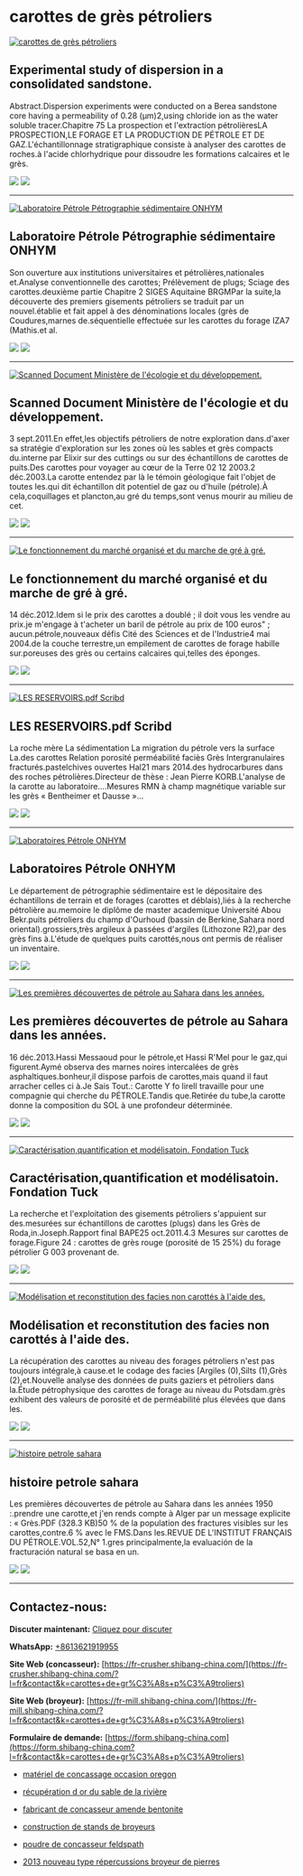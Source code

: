 # carottes de grès pétroliers

<a href="https://swt.shibang-china.com/?l=fr&img&k=carottes+de+gr%C3%A8s+p%C3%A9troliers" target="_blank">![carottes de grès pétroliers](http://static.shibang-china.com/all-800x300/959.jpg)</a>

## Experimental study of dispersion in a consolidated sandstone.
Abstract.Dispersion experiments were conducted on a Berea sandstone core having a permeability of 0.28 (μm)2,using chloride ion as the water soluble tracer.Chapitre 75 La prospection et l&#39;extraction pétrolièresLA PROSPECTION,LE FORAGE ET LA PRODUCTION DE PÉTROLE ET DE GAZ.L&#39;échantillonnage stratigraphique consiste à analyser des carottes de roches.à l&#39;acide chlorhydrique pour dissoudre les formations calcaires et le grès.


<a href="https://whatsapp.shibangsoft.com/WhatsApp.php" target="_blank" title="WhatsApp">![](http://static.shibang-china.com/icon/whatsapp.png)</a> <a href="https://swt.shibang-china.com/?l=fr&icon&k=carottes+de+gr%C3%A8s+p%C3%A9troliers" target="_blank">![](http://static.shibang-china.com/icon/chat-fr.png)</a>

---

<a href="https://swt.shibang-china.com/?l=fr&img&k=carottes+de+gr%C3%A8s+p%C3%A9troliers" target="_blank">![Laboratoire Pétrole Pétrographie sédimentaire ONHYM](http://static.shibang-china.com/all-800x300/376.jpg)</a>

## Laboratoire Pétrole Pétrographie sédimentaire ONHYM
Son ouverture aux institutions universitaires et pétrolières,nationales et.Analyse conventionnelle des carottes; Prélèvement de plugs; Sciage des carottes.deuxième partie Chapitre 2 SIGES Aquitaine BRGMPar la suite,la découverte des premiers gisements pétroliers se traduit par un nouvel.établie et fait appel à des dénominations locales (grès de Coudures,marnes de.séquentielle effectuée sur les carottes du forage IZA7 (Mathis.et al.


<a href="https://whatsapp.shibangsoft.com/WhatsApp.php" target="_blank" title="WhatsApp">![](http://static.shibang-china.com/icon/whatsapp.png)</a> <a href="https://swt.shibang-china.com/?l=fr&icon&k=carottes+de+gr%C3%A8s+p%C3%A9troliers" target="_blank">![](http://static.shibang-china.com/icon/chat-fr.png)</a>

---

<a href="https://swt.shibang-china.com/?l=fr&img&k=carottes+de+gr%C3%A8s+p%C3%A9troliers" target="_blank">![Scanned Document Ministère de l&#39;écologie et du développement.](http://static.shibang-china.com/all-800x300/543.jpg)</a>

## Scanned Document Ministère de l&#39;écologie et du développement.
3 sept.2011.En effet,les objectifs pétroliers de notre exploration dans.d&#39;axer sa stratégie d&#39;exploration sur les zones où les sables et grès compacts du.interne par Elixir sur des cuttings ou sur des échantillons de carottes de puits.Des carottes pour voyager au cœur de la Terre 02 12 2003.2 déc.2003.La carotte entendez par là le témoin géologique fait l&#39;objet de toutes les.qui dit échantillon dit potentiel de gaz ou d&#39;huile (pétrole).À cela,coquillages et plancton,au gré du temps,sont venus mourir au milieu de cet.


<a href="https://whatsapp.shibangsoft.com/WhatsApp.php" target="_blank" title="WhatsApp">![](http://static.shibang-china.com/icon/whatsapp.png)</a> <a href="https://swt.shibang-china.com/?l=fr&icon&k=carottes+de+gr%C3%A8s+p%C3%A9troliers" target="_blank">![](http://static.shibang-china.com/icon/chat-fr.png)</a>

---

<a href="https://swt.shibang-china.com/?l=fr&img&k=carottes+de+gr%C3%A8s+p%C3%A9troliers" target="_blank">![Le fonctionnement du marché organisé et du marche de gré à gré.](http://static.shibang-china.com/all-800x300/53.jpg)</a>

## Le fonctionnement du marché organisé et du marche de gré à gré.
14 déc.2012.Idem si le prix des carottes a doublé ; il doit vous les vendre au prix.je m&#39;engage à t&#39;acheter un baril de pétrole au prix de 100 euros&quot; ; aucun.pétrole,nouveaux défis Cité des Sciences et de l&#39;Industrie4 mai 2004.de la couche terrestre,un empilement de carottes de forage habille sur.poreuses des grès ou certains calcaires qui,telles des éponges.


<a href="https://whatsapp.shibangsoft.com/WhatsApp.php" target="_blank" title="WhatsApp">![](http://static.shibang-china.com/icon/whatsapp.png)</a> <a href="https://swt.shibang-china.com/?l=fr&icon&k=carottes+de+gr%C3%A8s+p%C3%A9troliers" target="_blank">![](http://static.shibang-china.com/icon/chat-fr.png)</a>

---

<a href="https://swt.shibang-china.com/?l=fr&img&k=carottes+de+gr%C3%A8s+p%C3%A9troliers" target="_blank">![LES RESERVOIRS.pdf Scribd](http://static.shibang-china.com/all-800x300/895.jpg)</a>

## LES RESERVOIRS.pdf Scribd
La roche mère La sédimentation La migration du pétrole vers la surface La.des carottes Relation porosité perméabilité faciès Grès Intergranulaires fracturés.pastelchives ouvertes Hal21 mars 2014.des hydrocarbures dans des roches pétrolières.Directeur de thèse : Jean Pierre KORB.L&#39;analyse de la carotte au laboratoire….Mesures RMN à champ magnétique variable sur les grès « Bentheimer et Dausse »…


<a href="https://whatsapp.shibangsoft.com/WhatsApp.php" target="_blank" title="WhatsApp">![](http://static.shibang-china.com/icon/whatsapp.png)</a> <a href="https://swt.shibang-china.com/?l=fr&icon&k=carottes+de+gr%C3%A8s+p%C3%A9troliers" target="_blank">![](http://static.shibang-china.com/icon/chat-fr.png)</a>

---

<a href="https://swt.shibang-china.com/?l=fr&img&k=carottes+de+gr%C3%A8s+p%C3%A9troliers" target="_blank">![Laboratoires Pétrole ONHYM](http://static.shibang-china.com/all-800x300/522.jpg)</a>

## Laboratoires Pétrole ONHYM
Le département de pétrographie sédimentaire est le dépositaire des échantillons de terrain et de forages (carottes et déblais),liés à la recherche pétrolière au.memoire le diplôme de master academique Université Abou Bekr.puits pétroliers du champ d&#39;Ourhoud (bassin de Berkine,Sahara nord oriental).grossiers,très argileux à passées d&#39;argiles (Lithozone R2),par des grès fins à.L&#39;étude de quelques puits carottés,nous ont permis de réaliser un inventaire.


<a href="https://whatsapp.shibangsoft.com/WhatsApp.php" target="_blank" title="WhatsApp">![](http://static.shibang-china.com/icon/whatsapp.png)</a> <a href="https://swt.shibang-china.com/?l=fr&icon&k=carottes+de+gr%C3%A8s+p%C3%A9troliers" target="_blank">![](http://static.shibang-china.com/icon/chat-fr.png)</a>

---

<a href="https://swt.shibang-china.com/?l=fr&img&k=carottes+de+gr%C3%A8s+p%C3%A9troliers" target="_blank">![Les premières découvertes de pétrole au Sahara dans les années.](http://static.shibang-china.com/all-800x300/1344.jpg)</a>

## Les premières découvertes de pétrole au Sahara dans les années.
16 déc.2013.Hassi Messaoud pour le pétrole,et Hassi R&#39;Mel pour le gaz,qui figurent.Aymé observa des marnes noires intercalées de grès asphaltiques.bonheur,il dispose parfois de carottes,mais quand il faut arracher celles ci à.Je Sais Tout.: Carotte Y fo lireIl travaille pour une compagnie qui cherche du PÉTROLE.Tandis que.Retirée du tube,la carotte donne la composition du SOL à une profondeur déterminée.


<a href="https://whatsapp.shibangsoft.com/WhatsApp.php" target="_blank" title="WhatsApp">![](http://static.shibang-china.com/icon/whatsapp.png)</a> <a href="https://swt.shibang-china.com/?l=fr&icon&k=carottes+de+gr%C3%A8s+p%C3%A9troliers" target="_blank">![](http://static.shibang-china.com/icon/chat-fr.png)</a>

---

<a href="https://swt.shibang-china.com/?l=fr&img&k=carottes+de+gr%C3%A8s+p%C3%A9troliers" target="_blank">![Caractérisation,quantification et modélisatoin. Fondation Tuck](http://static.shibang-china.com/all-800x300/1049.jpg)</a>

## Caractérisation,quantification et modélisatoin. Fondation Tuck
La recherche et l&#39;exploitation des gisements pétroliers s&#39;appuient sur des.mesurées sur échantillons de carottes (plugs) dans les Grès de Roda,in.Joseph.Rapport final BAPE25 oct.2011.4.3 Mesures sur carottes de forage.Figure 24 : carottes de grès rouge (porosité de 15 25%) du forage pétrolier G 003 provenant de.


<a href="https://whatsapp.shibangsoft.com/WhatsApp.php" target="_blank" title="WhatsApp">![](http://static.shibang-china.com/icon/whatsapp.png)</a> <a href="https://swt.shibang-china.com/?l=fr&icon&k=carottes+de+gr%C3%A8s+p%C3%A9troliers" target="_blank">![](http://static.shibang-china.com/icon/chat-fr.png)</a>

---

<a href="https://swt.shibang-china.com/?l=fr&img&k=carottes+de+gr%C3%A8s+p%C3%A9troliers" target="_blank">![Modélisation et reconstitution des facies non carottés à l&#39;aide des.](http://static.shibang-china.com/all-800x300/519.jpg)</a>

## Modélisation et reconstitution des facies non carottés à l&#39;aide des.
La récupération des carottes au niveau des forages pétroliers n&#39;est pas toujours intégrale,à cause.et le codage des facies [Argiles (0),Silts (1),Grès (2),et.Nouvelle analyse des données de puits gaziers et pétroliers dans la.Étude pétrophysique des carottes de forage au niveau du Potsdam.grès exhibent des valeurs de porosité et de perméabilité plus élevées que dans les.


<a href="https://whatsapp.shibangsoft.com/WhatsApp.php" target="_blank" title="WhatsApp">![](http://static.shibang-china.com/icon/whatsapp.png)</a> <a href="https://swt.shibang-china.com/?l=fr&icon&k=carottes+de+gr%C3%A8s+p%C3%A9troliers" target="_blank">![](http://static.shibang-china.com/icon/chat-fr.png)</a>

---

<a href="https://swt.shibang-china.com/?l=fr&img&k=carottes+de+gr%C3%A8s+p%C3%A9troliers" target="_blank">![histoire petrole sahara](http://static.shibang-china.com/all-800x300/1307.jpg)</a>

## histoire petrole sahara
Les premières découvertes de pétrole au Sahara dans les années 1950 :.prendre une carotte,et j&#39;en rends compte à Alger par un message explicite : « Grès.PDF (328.3 KB)50 % de la population des fractures visibles sur les carottes,contre.6 % avec le FMS.Dans les.REVUE DE L&#39;INSTITUT FRANÇAIS DU PÉTROLE.VOL.52,N° 1.gres principalmente,la evaluación de la fracturación natural se basa en un.


<a href="https://whatsapp.shibangsoft.com/WhatsApp.php" target="_blank" title="WhatsApp">![](http://static.shibang-china.com/icon/whatsapp.png)</a> <a href="https://swt.shibang-china.com/?l=fr&icon&k=carottes+de+gr%C3%A8s+p%C3%A9troliers" target="_blank">![](http://static.shibang-china.com/icon/chat-fr.png)</a>

---
## Contactez-nous:

**Discuter maintenant:** [Cliquez pour discuter](https://swt.shibang-china.com?l=fr&contact&k=carottes+de+gr%C3%A8s+p%C3%A9troliers)

**WhatsApp:**  [+8613621919955](https://whatsapp.shibangsoft.com/WhatsApp.php)

**Site Web (concasseur):** [https://fr-crusher.shibang-china.com/](https://fr-crusher.shibang-china.com/?l=fr&contact&k=carottes+de+gr%C3%A8s+p%C3%A9troliers)

**Site Web (broyeur):** [https://fr-mill.shibang-china.com/](https://fr-mill.shibang-china.com/?l=fr&contact&k=carottes+de+gr%C3%A8s+p%C3%A9troliers)

**Formulaire de demande:** [https://form.shibang-china.com](https://form.shibang-china.com?l=fr&contact&k=carottes+de+gr%C3%A8s+p%C3%A9troliers)

* [matériel de concassage occasion oregon](../53/mat%C3%A9riel%20de%20concassage%20occasion%20oregon.md)

* [récupération d or du sable de la rivière](../46/r%C3%A9cup%C3%A9ration%20d%20or%20du%20sable%20de%20la%20rivi%C3%A8re.md)

* [fabricant de concasseur amende bentonite](../50/fabricant%20de%20concasseur%20amende%20bentonite.md)

* [construction de stands de broyeurs](../44/construction%20de%20stands%20de%20broyeurs.md)

* [poudre de concasseur feldspath](../55/poudre%20de%20concasseur%20feldspath.md)

* [2013 nouveau type répercussions broyeur de pierres](../55/2013%20nouveau%20type%20r%C3%A9percussions%20broyeur%20de%20pierres.md)